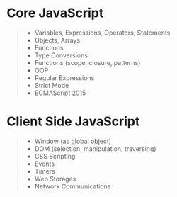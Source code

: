 # Core JavaScript  
> - Variables, Expressions, Operators, Statements 
> - Objects, Arrays  
> - Functions  
> - Type Conversions  
> - Functions (scope, closure, patterns)  
> - OOP  
> - Regular Expressions  
> - Strict Mode  
> - ECMAScript 2015  
  
  # Client Side JavaScript  
> - Window (as global object)  
> - DOM (selection, manipulation, traversing)  
> - CSS Scripting  
> - Events  
> - Timers  
> - Web Storages  
> - Network Communications